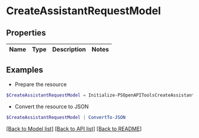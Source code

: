 # CreateAssistantRequestModel
## Properties

Name | Type | Description | Notes
------------ | ------------- | ------------- | -------------

## Examples

- Prepare the resource
```powershell
$CreateAssistantRequestModel = Initialize-PSOpenAPIToolsCreateAssistantRequestModel 
```

- Convert the resource to JSON
```powershell
$CreateAssistantRequestModel | ConvertTo-JSON
```

[[Back to Model list]](../README.md#documentation-for-models) [[Back to API list]](../README.md#documentation-for-api-endpoints) [[Back to README]](../README.md)

